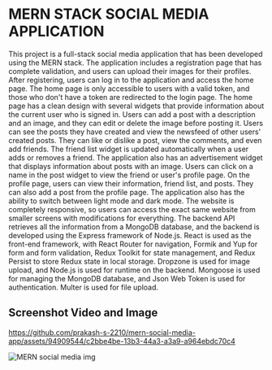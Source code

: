 # MERN STACK SOCIAL MEDIA APPLICATION
This project is a full-stack social media application that has been developed using the MERN stack. The application includes a registration page that has complete validation, and users can upload their images for their profiles. After registering, users can log in to the application and access the home page. The home page is only accessible to users with a valid token, and those who don't have a token are redirected to the login page.
The home page has a clean design with several widgets that provide information about the current user who is signed in. Users can add a post with a description and an image, and they can edit or delete the image before posting it. Users can see the posts they have created and view the newsfeed of other users' created posts. They can like or dislike a post, view the comments, and even add friends.
The friend list widget is updated automatically when a user adds or removes a friend. The application also has an advertisement widget that displays information about posts with an image. Users can click on a name in the post widget to view the friend or user's profile page.
On the profile page, users can view their information, friend list, and posts. They can also add a post from the profile page. The application also has the ability to switch between light mode and dark mode. The website is completely responsive, so users can access the exact same website from smaller screens with modifications for everything.
The backend API retrieves all the information from a MongoDB database, and the backend is developed using the Express framework of Node.js. React is used as the front-end framework, with React Router for navigation, Formik and Yup for form and form validation, Redux Toolkit for state management, and Redux Persist to store Redux state in local storage. Dropzone is used for image upload, and Node.js is used for runtime on the backend. Mongoose is used for managing the MongoDB database, and Json Web Token is used for authentication. Multer is used for file upload.
 
## Screenshot Video and Image


https://github.com/prakash-s-2210/mern-social-media-app/assets/94909544/c2bbe4be-13b3-44a3-a3a9-a964ebdc70c4

![MERN social media img](https://github.com/prakash-s-2210/mern-social-media-app/assets/94909544/2ce80f75-72a1-4921-b605-0da6a8bce923)


